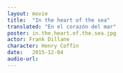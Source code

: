 ```yaml
---
layout: movie
title:  "In the heart of the sea"
translated: "En el corazón del mar"
poster: in.the.heart.of.the.sea.jpg
actor: Frank Dillane
character: Henry Coffin
date:   2015-12-04
audio-url:
---
```

